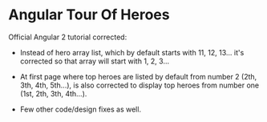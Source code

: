 # Angular Tour Of Heroes

Official Angular 2 tutorial corrected:

- Instead of hero array list, which by default starts with 11, 12, 13... it's
corrected so that array will start with 1, 2, 3...

- At first page where top heroes are listed by default from number 2 (2th, 3th, 4th, 5th...),
is also corrected to display top heroes from number one (1st, 2th, 3th, 4th...).

- Few other code/design fixes as well.
